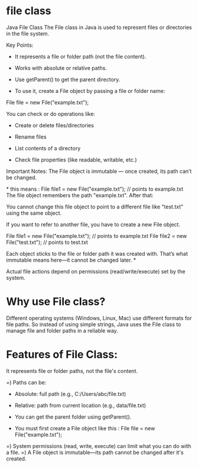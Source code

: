 # file class

Java File Class
The File class in Java is used to represent files or directories in the file system.

Key Points:

- It represents a file or folder path (not the file content).

- Works with absolute or relative paths.

- Use getParent() to get the parent directory.

- To use it, create a File object by passing a file or folder name:

File file = new File("example.txt");

You can check or do operations like:

- Create or delete files/directories

- Rename files

- List contents of a directory

- Check file properties (like readable, writable, etc.)

Important Notes:
The File object is immutable — once created, its path can’t be changed.

\* this means :
File file1 = new File("example.txt"); // points to example.txt
The file object remembers the path "example.txt". After that:

You cannot change this file object to point to a different file like "test.txt" using the same object.

If you want to refer to another file, you have to create a new File object.

File file1 = new File("example.txt"); // points to example.txt
File file2 = new File("test.txt"); // points to test.txt

Each object sticks to the file or folder path it was created with. That’s what immutable means here—it cannot be changed later. \*

Actual file actions depend on permissions (read/write/execute) set by the system.

# Why use File class?

Different operating systems (Windows, Linux, Mac) use different formats for file paths. So instead of using simple strings, Java uses the File class to manage file and folder paths in a reliable way.

# Features of File Class:

It represents file or folder paths, not the file's content.

=) Paths can be:

- Absolute: full path (e.g., C:/Users/abc/file.txt)

- Relative: path from current location (e.g., data/file.txt)

- You can get the parent folder using getParent().

- You must first create a File object like this :
  File file = new File("example.txt");

=) System permissions (read, write, execute) can limit what you can do with a file.
=) A File object is immutable—its path cannot be changed after it's created.
